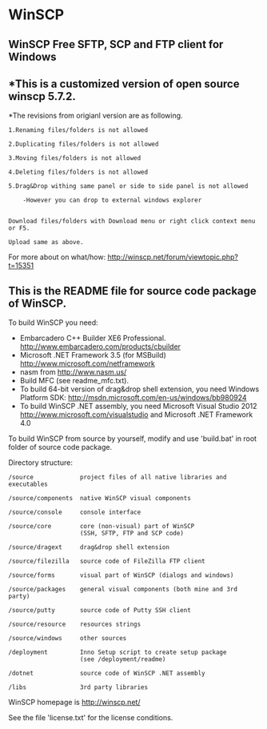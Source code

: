 WinSCP
======
WinSCP Free SFTP, SCP and FTP client for Windows
------------------------------------------------
*This is a customized version of open source winscp 5.7.2.
----------------------------------------------------------
*The revisions from origianl version are as following.

	1.Renaming files/folders is not allowed
	
	2.Duplicating files/folders is not allowed
	
	3.Moving files/folders is not allowed
	
	4.Deleting files/folders is not allowed
	
	5.Drag&Drop withing same panel or side to side panel is not allowed
	
		-However you can drop to external windows explorer
		

	Download files/folders with Download menu or right click context menu or F5.

	Upload same as above.


For more about on what/how: http://winscp.net/forum/viewtopic.php?t=15351

This is the README file for source code package of WinSCP.
----------------------------------------------------------

To build WinSCP you need:
- Embarcadero C++ Builder XE6 Professional.
  http://www.embarcadero.com/products/cbuilder
- Microsoft .NET Framework 3.5 (for MSBuild)
  http://www.microsoft.com/netframework
- nasm from http://www.nasm.us/
- Build MFC (see readme_mfc.txt).
- To build 64-bit version of drag&drop shell extension, you need
  Windows Platform SDK:
  http://msdn.microsoft.com/en-us/windows/bb980924
- To build WinSCP .NET assembly, you need Microsoft Visual Studio 2012
  http://www.microsoft.com/visualstudio
  and Microsoft .NET Framework 4.0

To build WinSCP from source by yourself, modify and use 'build.bat' in root
folder of source code package.

Directory structure:

	/source             project files of all native libraries and executables
	
	/source/components  native WinSCP visual components
	
	/source/console     console interface
	
	/source/core        core (non-visual) part of WinSCP
	                    (SSH, SFTP, FTP and SCP code)
	                    
	/source/dragext     drag&drop shell extension
	
	/source/filezilla   source code of FileZilla FTP client
	
	/source/forms       visual part of WinSCP (dialogs and windows)
	
	/source/packages    general visual components (both mine and 3rd party)
	
	/source/putty       source code of Putty SSH client
	
	/source/resource    resources strings
	
	/source/windows     other sources
	
	/deployment         Inno Setup script to create setup package
	                    (see /deployment/readme)
	                    
	/dotnet             source code of WinSCP .NET assembly
	
	/libs               3rd party libraries
	

WinSCP homepage is http://winscp.net/

See the file 'license.txt' for the license conditions.
